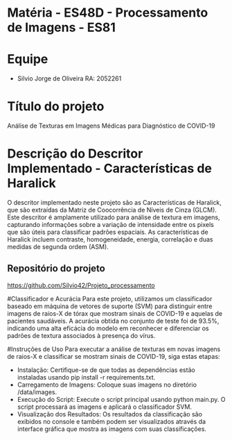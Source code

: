 ﻿# Matéria - ES48D - Processamento de Imagens - ES81

# Equipe

* Silvio Jorge de Oliveira     RA: 2052261

# Título do projeto
Análise de Texturas em Imagens Médicas para Diagnóstico de COVID-19

# Descrição do Descritor Implementado - Características de Haralick

O descritor implementado neste projeto são as Características de Haralick, que são extraídas da Matriz de Coocorrência de Níveis de Cinza (GLCM). 
Este descritor é amplamente utilizado para análise de textura em imagens, capturando informações sobre a variação de intensidade entre os pixels que são úteis para classificar padrões espaciais. 
As características de Haralick incluem contraste, homogeneidade, energia, correlação e duas medidas de segunda ordem (ASM).

## Repositório do projeto
https://github.com/Silvio42/Projeto_processamento

#Classificador e Acurácia
Para este projeto, utilizamos um classificador baseado em máquina de vetores de suporte (SVM) para distinguir entre imagens de raios-X de tórax que mostram sinais de COVID-19 e aquelas de pacientes saudáveis. A acurácia obtida no conjunto de teste foi de 93.5%, indicando uma alta eficácia do modelo em reconhecer e diferenciar os padrões de textura associados à presença do vírus.

#Instruções de Uso
Para executar a análise de texturas em novas imagens de raios-X e classificar se mostram sinais de COVID-19, siga estas etapas:

- Instalação: Certifique-se de que todas as dependências estão instaladas usando pip install -r requirements.txt.
- Carregamento de Imagens: Coloque suas imagens no diretório /data/images.
- Execução do Script: Execute o script principal usando python main.py. O script processará as imagens e aplicará o classificador SVM.
- Visualização dos Resultados: Os resultados da classificação são exibidos no console e também podem ser visualizados através da interface gráfica que mostra as imagens com suas classificações.



